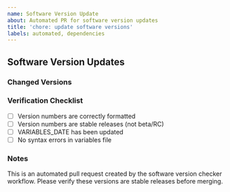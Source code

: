 ```yaml
---
name: Software Version Update
about: Automated PR for software version updates
title: 'chore: update software versions'
labels: automated, dependencies
---
```


## Software Version Updates

### Changed Versions
<!-- List of version changes detected -->

### Verification Checklist
- [ ] Version numbers are correctly formatted
- [ ] Version numbers are stable releases (not beta/RC)
- [ ] VARIABLES_DATE has been updated
- [ ] No syntax errors in variables file

### Notes
This is an automated pull request created by the software version checker workflow.
Please verify these versions are stable releases before merging.
